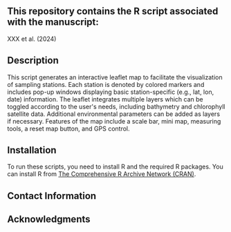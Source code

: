 ## This repository contains the R script associated with the manuscript:
  
XXX et al. (2024)

## Description

This script generates an interactive leaflet map to facilitate the visualization of sampling stations.
Each station is denoted by colored markers and includes pop-up windows displaying basic station-specific (e.g., lat, lon, date) information. 
The leaflet integrates multiple layers which can be toggled according to the user's needs, including bathymetry and chlorophyll satellite data. 
Additional environmental parameters can be added as layers if necessary. Features of the map include a scale bar, mini map, measuring tools, a reset map button, and GPS control.

## Installation

To run these scripts, you need to install R and the required R packages. You can install R from [The Comprehensive R Archive Network (CRAN)](https://cran.r-project.org/).

## Contact Information

## Acknowledgments
